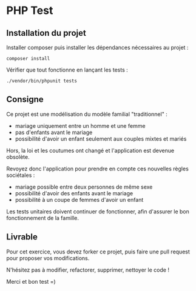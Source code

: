 PHP Test
==========

Installation du projet
------------------------
Installer composer puis installer les dépendances nécessaires au projet :

`composer install`

Vérifier que tout fonctionne en lançant les tests :

`./vendor/bin/phpunit tests`

Consigne
--------------
Ce projet est une modélisation du modèle familial "traditionnel" :
 - mariage uniquement entre un homme et une femme
 - pas d'enfants avant le mariage
 - possibilité d'avoir un enfant seulement aux couples mixtes et mariés

Hors, la loi et les coutumes ont changé et l'application est devenue obsolète.

Revoyez donc l'application pour prendre en compte ces nouvelles règles sociétales :
 - mariage possible entre deux personnes de même sexe
 - possibilité d'avoir des enfants avant le mariage
 - possibilité à un coupe de femmes d'avoir un enfant
 
Les tests unitaires doivent continuer de fonctionner, afin d'assurer le bon fonctionnement de la famille.

Livrable
--------------
Pour cet exercice, vous devez forker ce projet, puis faire une pull request pour proposer vos modifications.

N'hésitez pas à modifier, refactorer, supprimer, nettoyer le code !

Merci et bon test =)

